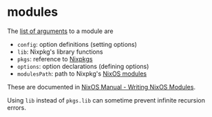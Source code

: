 # modules

The [list of arguments](https://discourse.nixos.org/t/11838) to a module are

- `config`: option definitions (setting options)
- `lib`: Nixpkg's library functions
- `pkgs`: reference to [Nixpkgs](https://github.com/NixOS/nixpkgs)
- `options`: option declarations (defining options)
- `modulesPath`: path to Nixpkg's
  [NixOS modules](https://github.com/NixOS/nixpkgs/tree/master/nixos/modules)

These are documented in [NixOS Manual - Writing NixOS
Modules](https://nixos.org/manual/nixos/stable/#sec-writing-modules).

Using `lib` instead of `pkgs.lib` can
sometime prevent infinite recursion errors.
